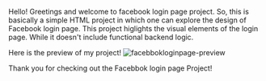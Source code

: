 Hello! 
Greetings and welcome to facebook login page project.
So, this is basically a simple HTML project in which one can explore the design of Facebook login page.
This project higlights the visual elements of the login page. While it doesn't include functional backend logic.

Here is the preview of my project!
![facebbokloginpage-preview](https://github.com/gnanachandrik/practice/assets/154501301/5d556cf9-4b34-4af8-b7b2-c174a93fa3e5)

Thank you for checking out the Facebbok login page Project!
